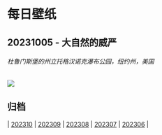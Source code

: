 # 每日壁纸

## 20231005 - 大自然的威严

###### 杜鲁门斯堡的州立托格汉诺克瀑布公园，纽约州，美国

![](https://www.bing.com/th?id=OHR.TaughannockFalls_ZH-CN4580750386_UHD.jpg)

## 归档

| [202310](/202310/README.md)
| [202309](/202309/README.md)
| [202308](/202308/README.md)
| [202307](/202307/README.md)
| [202306](/202306/README.md)
|